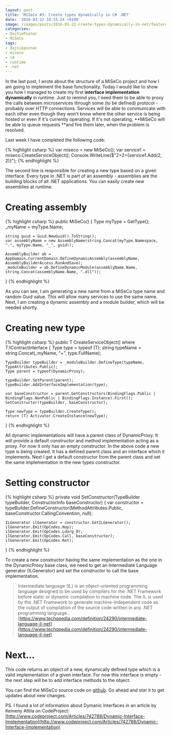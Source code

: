 ```yaml
---
layout: post
title: 'MiSeCo #3: Create types dynamically in C# .NET'
date: '2016-03-22 18:15:24 +0100'
image: /images/posts/2016-03-22-create-types-dynamically-in-net/featured.jpg
categories:
- DajSiePoznac
- MiSeCo
tags:
- dajsiepoznac
- miseco
- c#
- runtime
- .net
---
```

In the last post, I wrote about the structure of a MiSeCo project and how I am going to implement the base functionality. Today I would like to show you how I managed to create my first **interface implementation dynamically** in runtime. Just to remind you, I need them to be able to proxy the calls between microservices through some (to be defined) protocol - probably over HTTP connections. Services will be able to communicate with each other even though they won't know where the other service is being hosted or even if it's currently operating. If it's not operating, **MiSeCo will be able to queue requests **and fire them later, when the problem is resolved.

Last week I have completed the following code:

{% highlight csharp %}
var miseco = new MiSeCo();
var service1 = miseco.CreateServiceObject();
Console.WriteLine($"2+2={service1.Add(2, 2)}");
{% endhighlight %}

The second line is responsible for creating a new type based on a given interface. Every type in .NET is part of an assembly - assemblies are the building blocks of all .NET applications. You can easily create new assemblies at runtime.

# Creating assembly

{% highlight csharp %}
public MiSeCo()
{
    Type myType = GetType();
    _myName = myType.Name;

    string guid = Guid.NewGuid().ToString();
    var assemblyName = new AssemblyName(string.Concat(myType.Namespace, ".", myType.Name, "_", guid));

    AssemblyBuilder ab = AppDomain.CurrentDomain.DefineDynamicAssembly(assemblyName, AssemblyBuilderAccess.RunAndSave);
    _moduleBuilder = ab.DefineDynamicModule(assemblyName.Name, string.Concat(assemblyName.Name, ".dll"));
}
{% endhighlight %}

As you can see, I am generating a new name from a MiSeCo type name and random Guid value. This will allow many services to use the same name. Next, I am creating a dynamic assembly and a module builder, which will be needed shortly.

# Creating new type

{% highlight csharp %}
public T CreateServiceObject() where T:IContractInterface
{
    Type type = typeof (T);
    string typeName = string.Concat(_myName, "+", type.FullName);

    TypeBuilder typeBuilder = _moduleBuilder.DefineType(typeName, TypeAttributes.Public);
    Type parent = typeof(DynamicProxy);

    typeBuilder.SetParent(parent);
    typeBuilder.AddInterfaceImplementation(type);

    var baseConstructor = parent.GetConstructors(BindingFlags.Public | BindingFlags.NonPublic | BindingFlags.Instance).First();
    SetConstructor(typeBuilder, baseConstructor);

    Type newType = typeBuilder.CreateType();
    return (T) Activator.CreateInstance(newType);
}
{% endhighlight %}

All dynamic implementations will have a parent class of DynamicProxy. It will provide a default constructor and method implementation acting as a proxy. For now it only has an empty constructor. In the above code a new type is being created. It has a defined parent class and an interface which it implements. Next I get a default constructor from the parent class and set the same implementation in the new types constructor.

# Setting constructor

{% highlight csharp %}
private void SetConstructor(TypeBuilder typeBuilder, ConstructorInfo baseConstructor)
{
    var constructor = typeBuilder.DefineConstructor(MethodAttributes.Public, baseConstructor.CallingConvention, null);

    ILGenerator ilGenerator = constructor.GetILGenerator();
    ilGenerator.Emit(OpCodes.Nop);
    ilGenerator.Emit(OpCodes.Ldarg_0);
    ilGenerator.Emit(OpCodes.Call, baseConstructor);
    ilGenerator.Emit(OpCodes.Ret);
}
{% endhighlight %}

To create a new constructor having the same implementation as the one in the DynamicProxy base class, we need to get an Intermediate Language generator (ILGenerator) and set the constructor to call the base implementation.

> Intermediate language (IL) is an object-oriented programming language designed to be used by compilers for the .NET Framework before static or dynamic compilation to machine code. The IL is used by the .NET Framework to generate machine-independent code as the output of compilation of the source code written in any .NET programming language..
> [https://www.techopedia.com/definition/24290/intermediate-language-il-net](https://www.techopedia.com/definition/24290/intermediate-language-il-net)

# Next...
This code returns an object of a new, dynamically defined type which is a valid implementation of a given interface. For now this interface is empty - the next step will be to add interface methods to the object.

You can find the MiSeCo source code on [github](https://github.com/mdymel/miseco). Go ahead and star it to get updates about new changes.

PS. I found a lot of information about Dymanic Interfaces in an article by Kemeny Attila on CodeProject: [http://www.codeproject.com/Articles/742788/Dynamic-Interface-Implementation](http://www.codeproject.com/Articles/742788/Dynamic-Interface-Implementation)

